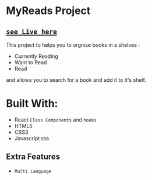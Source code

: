 # MyReads Project
## [`see Live here`](https://my-library-app-amber.vercel.app/)

This project to helps you to orgnize books in a shelves :
  * Currently Reading
  * Want to Read
  * Read
    
and allows you to search for a book and add it to it's shelf.

# Built With: 
  * React `Class Components` and `hooks` 
  * HTML5
  * CSS3
  * Javascript `ES6`

## Extra Features
 * `Multi Language`
